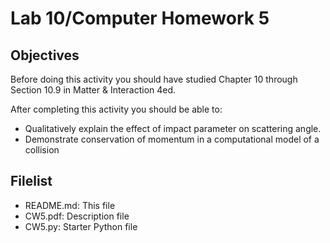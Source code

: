 # Lab 10/Computer Homework 5

## Objectives

Before doing this activity you should have studied Chapter 10 through Section 10.9 in Matter & Interaction 4ed.

After completing this activity you should be able to:


* Qualitatively explain the effect of impact parameter on scattering angle.
* Demonstrate conservation of momentum in a computational model of a collision

## Filelist

* README.md: This file
* CW5.pdf: Description file
* CW5.py: Starter Python file
